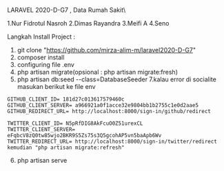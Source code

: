 LARAVEL 2020-D-G7 , Data Rumah Sakit\


1.Nur Fidrotul Nasroh 
2.Dimas Rayandra
3.Meifi A 
4.Seno 

Langkah Install Project :

  1. git clone "https://github.com/mirza-alim-m/laravel2020-D-G7"
  2. composer install
  3. configuring file .env
  4. php artisan migrate(opsional : php artisan migrate:fresh)
  5. php artisan db:seed --class=DatabaseSeeder
  7.kalau error di socialite masukan berikut ke file env
  
  
    GITHUB_CLIENT_ID= 181d27c013617579460c
    GITHUB_CLIENT_SERVER= a966921a0f1acce32e9804bb1b2755c1e0d2aae5
    GITHUB_REDIRECT_URL= http://localhost:8000/sign-in/github/redirect

    TWITTER_CLIENT_ID= N5pRfDIG8AkFcuO0Z51urexCL
    TWITTER_CLIENT_SERVER= eFqbcV8zQ0tw85wjo2BKR9S5Zs75s3Q5gcohAP5vn5baApb6Wv
    TWITTER_REDIRECT_URL= http://localhost:8000/sign-in/twitter/redirect 
    kemudian "php artisan migrate:refresh" 
    
    
  6. php artisan serve

